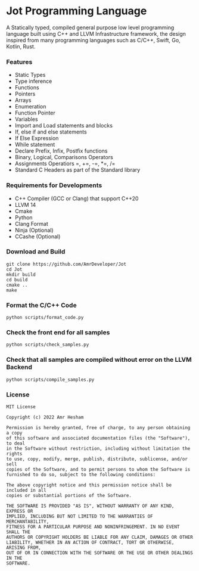 # Jot Programming Language

A Statically typed, compiled general purpose low level programming language built using C++ and LLVM Infrastructure framework, the design inspired from many programming languages such as C/C++, Swift, Go, Kotlin, Rust.

### Features
- Static Types
- Type inference
- Functions
- Pointers
- Arrays
- Enumeration
- Function Pointer
- Variables
- Import and Load statements and blocks
- If, else if and else statements
- If Else Expression
- While statement
- Declare Prefix, Infix, Postfix functions
- Binary, Logical, Comparisons Operators
- Assignments Operatiors =, +=, -=, *=, /=
- Standard C Headers as part of the Standard library

### Requirements for Developments
- C++ Compiler (GCC or Clang) that support C++20
- LLVM 14
- Cmake
- Python
- Clang Format
- Ninja (Optional)
- CCashe (Optional)

### Download and Build

```
git clone https://github.com/AmrDeveloper/Jot
cd Jot
mkdir build
cd build
cmake ..
make
```

### Format the C/C++ Code

```
python scripts/format_code.py
```

### Check the front end for all samples

```
python scripts/check_samples.py
```

### Check that all samples are compiled without error on the LLVM Backend

```
python scripts/compile_samples.py
```

### License
```
MIT License

Copyright (c) 2022 Amr Hesham

Permission is hereby granted, free of charge, to any person obtaining a copy
of this software and associated documentation files (the "Software"), to deal
in the Software without restriction, including without limitation the rights
to use, copy, modify, merge, publish, distribute, sublicense, and/or sell
copies of the Software, and to permit persons to whom the Software is
furnished to do so, subject to the following conditions:

The above copyright notice and this permission notice shall be included in all
copies or substantial portions of the Software.

THE SOFTWARE IS PROVIDED "AS IS", WITHOUT WARRANTY OF ANY KIND, EXPRESS OR
IMPLIED, INCLUDING BUT NOT LIMITED TO THE WARRANTIES OF MERCHANTABILITY,
FITNESS FOR A PARTICULAR PURPOSE AND NONINFRINGEMENT. IN NO EVENT SHALL THE
AUTHORS OR COPYRIGHT HOLDERS BE LIABLE FOR ANY CLAIM, DAMAGES OR OTHER
LIABILITY, WHETHER IN AN ACTION OF CONTRACT, TORT OR OTHERWISE, ARISING FROM,
OUT OF OR IN CONNECTION WITH THE SOFTWARE OR THE USE OR OTHER DEALINGS IN THE
SOFTWARE.
```
